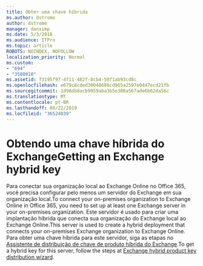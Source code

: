 ```yaml
---
title: Obter uma chave híbrida
ms.author: dstrome
author: dstrome
manager: dansimp
ms.date: 5/3/2018
ms.audience: ITPro
ms.topic: article
ROBOTS: NOINDEX, NOFOLLOW
localization_priority: Normal
ms.custom:
- "694"
- "3500010"
ms.assetid: f3195f97-4f11-482f-8cb4-58f1ab93cd8c
ms.openlocfilehash: e679c8cded30048686cd965a2597e0447ecd21fb
ms.sourcegitcommit: 1d98db8acb9959aba3b5e308a567ade6b62da56c
ms.translationtype: MT
ms.contentlocale: pt-BR
ms.lasthandoff: 08/22/2019
ms.locfileid: "36524039"
---
```

# <a name="getting-an-exchange-hybrid-key"></a><span data-ttu-id="4450b-102">Obtendo uma chave híbrida do Exchange</span><span class="sxs-lookup"><span data-stu-id="4450b-102">Getting an Exchange hybrid key</span></span>

<span data-ttu-id="4450b-103">Para conectar sua organização local ao Exchange Online no Office 365, você precisa configurar pelo menos um servidor do Exchange em sua organização local.</span><span class="sxs-lookup"><span data-stu-id="4450b-103">To connect your on-premises organization to Exchange Online in Office 365, you need to set up at least one Exchange server in your on-premises organization.</span></span> <span data-ttu-id="4450b-104">Este servidor é usado para criar uma implantação híbrida que conecta sua organização do Exchange local ao Exchange Online.</span><span class="sxs-lookup"><span data-stu-id="4450b-104">This server is used to create a hybrid deployment that connects your on-premises Exchange organization to Exchange Online.</span></span> <span data-ttu-id="4450b-105">Para obter uma chave híbrida para este servidor, siga as etapas no [Assistente de distribuição de chave de produto híbrida do Exchange](https://aka.ms/hybridkey).</span><span class="sxs-lookup"><span data-stu-id="4450b-105">To get a hybrid key for this server, follow the steps at [Exchange hybrid product key distribution wizard](https://aka.ms/hybridkey).</span></span>
  